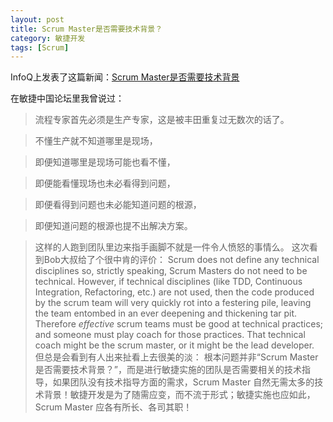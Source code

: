 ```yaml
---
layout: post
title: Scrum Master是否需要技术背景？
category: 敏捷开发
tags: [Scrum]
---
```

InfoQ上发表了这篇新闻：<a href="http://www.infoq.com/cn/news/2010/06/technical-scrummaster" target="_blank">Scrum Master是否需要技术背景</a>

在敏捷中国论坛里我曾说过：
>流程专家首先必须是生产专家，这是被丰田重复过无数次的话了。

>不懂生产就不知道哪里是现场，

>即便知道哪里是现场可能也看不懂，

>即便能看懂现场也未必看得到问题，

>即便看得到问题也未必能知道问题的根源，

>即便知道问题的根源也提不出解决方案。

>这样的人跑到团队里边来指手画脚不就是一件令人愤怒的事情么。
这次看到Bob大叔给了个很中肯的评价：
>Scrum does not define any technical disciplines so, strictly speaking, Scrum Masters do not need to be technical. However, if technical disciplines (like TDD, Continuous Integration, Refactoring, etc.) are not used, then the code produced by the scrum team will very quickly rot into a festering pile, leaving the team entombed in an ever deepening and thickening tar pit. Therefore _effective_ scrum teams must be good at technical practices; and someone must play coach for those practices. That technical coach might be the scrum master, or it might be the lead developer.
但总是会看到有人出来扯看上去很美的淡：
>根本问题并非“Scrum Master 是否需要技术背景？”，而是进行敏捷实施的团队是否需要相关的技术指导，如果团队没有技术指导方面的需求，Scrum Master 自然无需太多的技术背景！敏捷开发是为了随需应变，而不流于形式；敏捷实施也应如此，Scrum Master 应各有所长、各司其职！